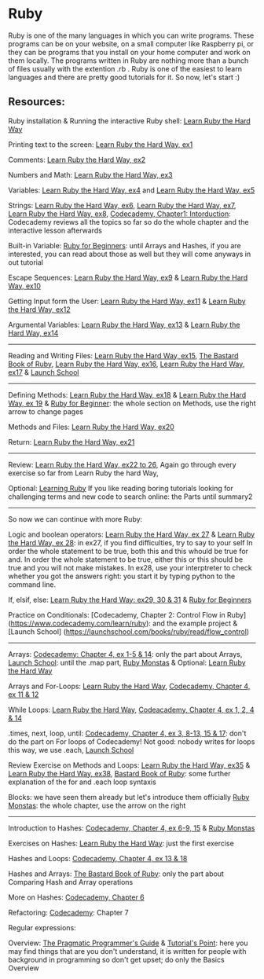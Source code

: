 # Ruby

Ruby is one of the many languages in which you can write programs. These programs can be on your website, on a small computer like Raspberry pi, or they can be programs that you install on your home computer and work on them locally. The programs written in Ruby are nothing more than a bunch of files usually with the extention .rb . Ruby is one of the easiest to learn languages and there are pretty good tutorials for it. So now, let's start :) 

## Resources: 

Ruby installation & Running the interactive Ruby shell: [Learn Ruby the Hard Way](https://learnrubythehardway.org/book/ex0.html)

Printing text to the screen: [Learn Ruby the Hard Way, ex1](https://learnrubythehardway.org/book/ex1.html)

Comments: [Learn Ruby the Hard Way, ex2](https://learnrubythehardway.org/book/ex2.html)

Numbers and Math: [Learn Ruby the Hard Way, ex3](https://learnrubythehardway.org/book/ex3.html)

Variables: [Learn Ruby the Hard Way, ex4](https://learnrubythehardway.org/book/ex4.html) and [Learn Ruby the Hard Way, ex5](https://learnrubythehardway.org/book/ex5.html)

Strings: [Learn Ruby the Hard Way, ex6](https://learnrubythehardway.org/book/ex6.html), [Learn Ruby the Hard Way, ex7](https://learnrubythehardway.org/book/ex7.html), [Learn Ruby the Hard Way, ex8](https://learnrubythehardway.org/book/ex8.html), [Codecademy, Chapter1: Intorduction](https://www.codecademy.com/learn/ruby): Codecademy reviews all the topics so far so do the whole chapter and the interactive lesson afterwards

Built-in Variable: [Ruby for Beginners](http://ruby-for-beginners.rubymonstas.org/built_in_classes.html): until Arrays and Hashes, if you are interested, you can read about those as well but they will come anyways in out tutorial

Escape Sequences: [Learn Ruby the Hard Way, ex9](https://learnrubythehardway.org/book/ex9.html) & [Learn Ruby the Hard Way, ex10](https://learnrubythehardway.org/book/ex10.html)

Getting Input form the User: [Learn Ruby the Hard Way, ex11](https://learnrubythehardway.org/book/ex11.html) & [Learn Ruby the Hard Way, ex12](https://learnrubythehardway.org/book/ex12.html)

Argumental Variables: [Learn Ruby the Hard Way, ex13](https://learnrubythehardway.org/book/ex13.html) & [Learn Ruby the Hard Way, ex14](https://learnrubythehardway.org/book/ex14.html)

<hr>

Reading and Writing Files: [Learn Ruby the Hard Way, ex15](https://learnrubythehardway.org/book/ex15.html), [The Bastard Book of Ruby](http://ruby.bastardsbook.com/chapters/io/), [Learn Ruby the Hard Way, ex16](https://learnrubythehardway.org/book/ex16.html), [Learn Ruby the Hard Way, ex17](https://learnrubythehardway.org/book/ex17.html) & [Launch School](https://launchschool.com/books/ruby/read/files#whatisafile)

<hr> 

Defining Methods: [Learn Ruby the Hard Way, ex18](https://learnrubythehardway.org/book/ex18.html) & [Learn Ruby the Hard Way, ex 19](https://learnrubythehardway.org/book/ex19.html) & [Ruby for Beginner](http://ruby-for-beginners.rubymonstas.org/writing_methods.html): the whole section on Methods, use the right arrow to change pages

Methods and Files: [Learn Ruby the Hard Way, ex20](https://learnrubythehardway.org/book/ex20.html)

Return: [Learn Ruby the Hard Way, ex21](https://learnrubythehardway.org/book/ex21.html)

<hr> 

Review: [Learn Ruby the Hard Way, ex22 to 26](https://learnrubythehardway.org/book/), Again go through every exercise so far from Learn Ruby the hard Way, 

Optional: [Learning Ruby](http://rubylearning.com/satishtalim/tutorial.html) If you like reading boring tutorials looking for challenging terms and new code to search online: the Parts until summary2

<hr> 

So now we can continue with more Ruby:

Logic and boolean operators: [Learn Ruby the Hard Way, ex 27](https://learnrubythehardway.org/book/ex27.html) & [Learn Ruby the Hard Way, ex 28](https://learnrubythehardway.org/book/ex28.html): in ex27, if you find difficulties, try to say to your self In order the whole statement to be true, both this and this whould be true for and. In order the whole statement to be true, either this or this should be true and you will not make mistakes. In ex28, use your interptreter to check whether you got the answers right: you start it by typing python to the command line. 

If, elsif, else: [Learn Ruby the Hard Way: ex29, 30 & 31](https://learnrubythehardway.org/book/) & [Ruby for Beginners](http://ruby-for-beginners.rubymonstas.org/conditionals.html)

Practice on Conditionals: [Codecademy, Chapter 2: Control Flow in Ruby] (https://www.codecademy.com/learn/ruby): and the example project & [Launch School] (https://launchschool.com/books/ruby/read/flow_control)

<hr>

Arrays: [Codecademy: Chapter 4, ex 1-5 & 14](https://www.codecademy.com/learn/ruby): only the part about Arrays, [Launch School](https://launchschool.com/books/ruby/read/arrays#whatisanarray): until the .map part, [Ruby Monstas](http://ruby-for-beginners.rubymonstas.org/built_in_classes/arrays.html) & Optional: [Learn Ruby the Hard Way](https://learnrubythehardway.org/book/ex34.html)

Arrays and For-Loops: [Learn Ruby the Hard Way](https://learnrubythehardway.org/book/ex32.html), [Codecademy, Chapter 4, ex 11 & 12](https://www.codecademy.com/learn/ruby)

While Loops: [Learn Ruby the Hard Way](https://learnrubythehardway.org/book/ex33.html), [Codeacademy, Chapter 4, ex 1, 2, 4 & 14](https://www.codecademy.com/learn/ruby)

.times, next, loop, until: [Codecademy, Chapter 4, ex 3, 8-13, 15 & 17](https://www.codecademy.com/learn/ruby): don't do the part on For loops of Codecademy! Not good: nobody writes for loops this way, we use .each, [Launch School](https://launchschool.com/books/ruby/read/arrays#iteratingoveranarray)

Review Exercise on Methods and Loops: [Learn Ruby the Hard Way, ex35](https://learnrubythehardway.org/book/ex35.html) & [Learn Ruby the Hard Way, ex38](https://learnrubythehardway.org/book/ex38.html), [Bastard Book of Ruby](http://ruby.bastardsbook.com/chapters/loops/): some further explanation of the for and .each loop syntaxis

Blocks: we have seen them already but let's introduce them officially [Ruby Monstas](http://ruby-for-beginners.rubymonstas.org/blocks.html): the whole chapter, use the arrow on the right

<hr>

Introduction to Hashes: [Codecademy, Chapter 4, ex 6-9, 15](https://www.codecademy.com/learn/ruby) & [Ruby Monstas](http://ruby-for-beginners.rubymonstas.org/built_in_classes/hashes.html)

Exercises on Hashes: [Learn Ruby the Hard Way](https://learnrubythehardway.org/book/ex38.html): just the first exercise

Hashes and Loops: [Codecademy, Chapter 4, ex 13 & 18](https://www.codecademy.com/learn/ruby)

Hashes and Arrays: [The Bastard Book of Ruby](http://ruby.bastardsbook.com/chapters/collections/): only the part about Comparing Hash and Array operations

More on Hashes: [Codecademy, Chapter 6](https://www.codecademy.com/learn/ruby)

Refactoring: [Codecademy](https://www.codecademy.com/learn/ruby): Chapter 7

Regular expressions: 

Overview: [The Pragmatic Programmer's Guide](http://ruby-doc.com/docs/ProgrammingRuby/) & [Tutorial's Point](https://www.tutorialspoint.com/ruby/ruby_overview.htm): here you may find things that are you don't understand, it is written for people with background in programming so don't get upset; do only the Basics Overview
